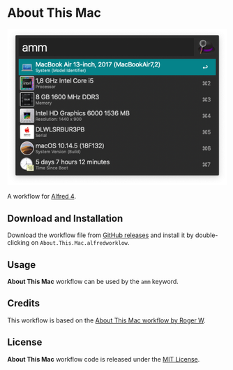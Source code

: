 # About This Mac

![alt text](demo.png)

A workflow for [Alfred 4][1].

## Download and Installation

Download the workflow file from [GitHub releases][2] and install it by double-clicking on `About.This.Mac.alfredworklow`.

## Usage

**About This Mac** workflow can be used by the `amm` keyword.

## Credits

This workflow is based on the [About This Mac workflow by Roger W][3].

## License

**About This Mac** workflow code is released under the [MIT License][4].

[1]:http://www.alfredapp.com/
[2]:https://github.com/xilopaint/alfred-about-this-mac/releases/latest
[3]:https://www.alfredforum.com/topic/2025-about-this-mac/
[4]:https://opensource.org/licenses/MIT
